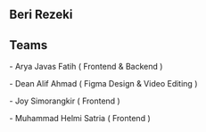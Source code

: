 ## Beri Rezeki

## Teams
<p> - Arya Javas Fatih ( Frontend & Backend ) </p>
<p> - Dean Alif Ahmad ( Figma Design & Video Editing ) </p>
<p> - Joy Simorangkir ( Frontend ) </p>
<p> - Muhammad Helmi Satria ( Frontend ) </p>